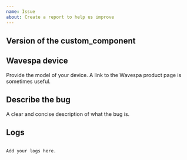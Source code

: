 ```yaml
---
name: Issue
about: Create a report to help us improve
---
```


<!--
Before you open a new issue, search through the existing issues to see if others have had the same problem.
-->

## Version of the custom_component

<!--
If you are not using the newest version, download and try that before opening an issue
If you are unsure about the version check the const.py file.
-->

## Wavespa device

Provide the model of your device. A link to the Wavespa product page is sometimes useful.

## Describe the bug

A clear and concise description of what the bug is.

## Logs

<!--
Grab any relevant Home Assistant logs and paste them here.
-->

```text

Add your logs here.

```
